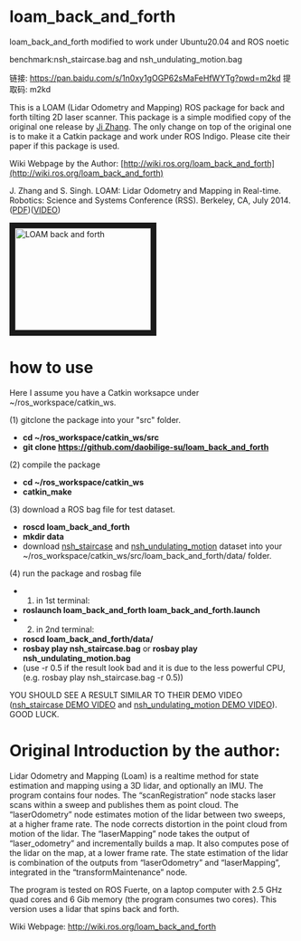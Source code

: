 # loam_back_and_forth

loam_back_and_forth modified to work under Ubuntu20.04 and ROS noetic

benchmark:nsh_staircase.bag and  nsh_undulating_motion.bag

链接: https://pan.baidu.com/s/1n0xy1gOGP62sMaFeHfWYTg?pwd=m2kd 提取码: m2kd 

This is a LOAM (Lidar Odometry and Mapping) ROS package for back and forth tilting 2D laser scanner. This package is a simple modified copy of the original one release by [Ji Zhang](http://www.frc.ri.cmu.edu/~jizhang03/). The only change on top of the original one is to make it a Catkin package and work under ROS Indigo. Please cite their paper if this package is used. 

Wiki Webpage by the Author: [http://wiki.ros.org/loam_back_and_forth](http://wiki.ros.org/loam_back_and_forth)

J. Zhang and S. Singh. LOAM: Lidar Odometry and Mapping in Real-time. Robotics: Science and Systems Conference (RSS). Berkeley, CA, July 2014.([PDF](http://www.frc.ri.cmu.edu/~jizhang03/Publications/RSS_2014.pdf))([VIDEO](https://www.youtube.com/watch?feature=player_embedded&v=8ezyhTAEyHs))

<a href="http://www.youtube.com/watch?feature=player_embedded&v=8ezyhTAEyHs
" target="_blank"><img src="http://img.youtube.com/vi/8ezyhTAEyHs/0.jpg" 
alt="LOAM back and forth" width="240" height="180" border="10" /></a>

# how to use
Here I assume you have a Catkin worksapce under ~/ros_workspace/catkin_ws.

(1) gitclone the package into your "src" folder.
+ **cd ~/ros_workspace/catkin_ws/src**
+ **git clone https://github.com/daobilige-su/loam_back_and_forth**

(2) compile the package
+ **cd ~/ros_workspace/catkin_ws**
+ **catkin_make**

(3) download a ROS bag file for test dataset.
+ **roscd loam_back_and_forth**
+ **mkdir data**
+ download [nsh_staircase](www.frc.ri.cmu.edu/~jizhang03/Datasets/nsh_staircase.bag) and [nsh_undulating_motion](www.frc.ri.cmu.edu/~jizhang03/Datasets/nsh_undulating_motion.bag) dataset into your ~/ros_workspace/catkin_ws/src/loam_back_and_forth/data/ folder.

(4) run the package and rosbag file
+ 1) in 1st terminal:
+ **roslaunch loam_back_and_forth loam_back_and_forth.launch**
+ 2) in 2nd terminal:
+ **roscd loam_back_and_forth/data/**
+ **rosbay play nsh_staircase.bag** or **rosbay play nsh_undulating_motion.bag**
+ (use -r 0.5 if the result look bad and it is due to the less powerful CPU, (e.g. rosbay play nsh_staircase.bag -r 0.5))

YOU SHOULD SEE A RESULT SIMILAR TO THEIR DEMO VIDEO ([nsh_staircase DEMO VIDEO](http://www.frc.ri.cmu.edu/~jizhang03/Videos/nsh_staircase.mp4) and [nsh_undulating_motion DEMO VIDEO](http://www.frc.ri.cmu.edu/~jizhang03/Videos/nsh_undulating_motion.mp4)). GOOD LUCK.

# Original Introduction by the author:

Lidar Odometry and Mapping (Loam) is a realtime method for state estimation and mapping using a 3D lidar, and optionally an IMU. The program contains four nodes. The “scanRegistration” node stacks laser scans within a sweep and publishes them as point cloud. The “laserOdometry” node estimates motion of the lidar between two sweeps, at a higher frame rate. The node corrects distortion in the point cloud from motion of the lidar. The “laserMapping” node takes the output of “laser_odometry” and incrementally builds a map. It also computes pose of the lidar on the map, at a lower frame rate. The state estimation of the lidar is combination of the outputs from “laserOdometry” and “laserMapping”, integrated in the “transformMaintenance” node. 

The program is tested on ROS Fuerte, on a laptop computer with 2.5 GHz quad cores and 6 Gib memory (the program consumes two cores). This version uses a lidar that spins back and forth.

Wiki Webpage: http://wiki.ros.org/loam_back_and_forth


